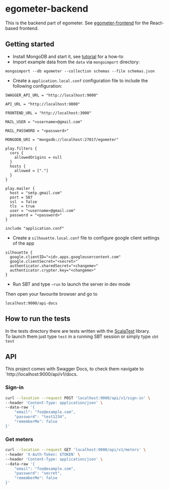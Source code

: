 # egometer-backend

This is the backend part of egometer. See [egometer-frontend](https://github.com/edgarmueller/egometer-frontend) for the React-based frontend.

## Getting started

* Install MongoDB and start it, see [tutorial](https://docs.mongodb.com/v3.2/tutorial/install-mongodb-on-ubuntu/) for a how-to
* Import example data from the `data` via `mongoimport` directory:
```
mongoimport --db egometer --collection schemas --file schemas.json
```
* Create a `application.local.conf` configuration file to include the following configuration:

```
SWAGGER_API_URL = "http://localhost:9000"

API_URL = "http://localhost:9000"

FRONTEND_URL = "http://localhost:3000"

MAIL_USER = "<username>@gmail.com"

MAIL_PASSWORD = "<password>"

MONGODB_URI = "mongodb://localhost:27017/egometer"

play.filters {
  cors {
    allowedOrigins = null
  }
  hosts {
    allowed = ["."]
  }
}

play.mailer {
  host = "smtp.gmail.com"
  port = 587
  ssl  = false
  tls  = true
  user = "<username>@gmail.com"
  password = "<password>"
}

include "application.conf"      
```

* Create a `silhouette.local.conf` file to configure google client settings of the app

```
silhouette {
  google.clientID="<id>.apps.googleusercontent.com"
  google.clientSecret="<secret>"
  authenticator.sharedSecret="<changeme>"
  authenticator.crypter.key="<changeme>"
}
```

* Run SBT and type ```~run```  to launch the server in dev mode

Then open your favourite browser and go to

```localhost:9000/api-docs```

## How to run the tests
In the tests directory there are tests written with the [ScalaTest](http://www.scalatest.org/) library.  
To launch them just type ```test``` in a running SBT session or simply type ```sbt test```

## API
This project comes with Swagger Docs, to check them navigate to `http://localhost:9000/api/v1/docs.

### Sign-in
```bash
curl --location --request POST 'localhost:9000/api/v1/sign-in' \
--header 'Content-Type: application/json' \
--data-raw '{
	"email": "foo@example.com",
	"password": "test1234",
	"rememberMe": false
}'
```

### Get meters 
```bash
curl --location --request GET 'localhost:9000/api/v1/meters' \
--header 'X-Auth-Token: $TOKEN' \
--header 'Content-Type: application/json' \
--data-raw '{
	"email": "foo@example.com",
	"password": "secret",
	"rememberMe": false
}'
```
